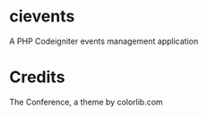 # cievents
A PHP Codeigniter events management application

# Credits
The Conference, a theme by colorlib.com
